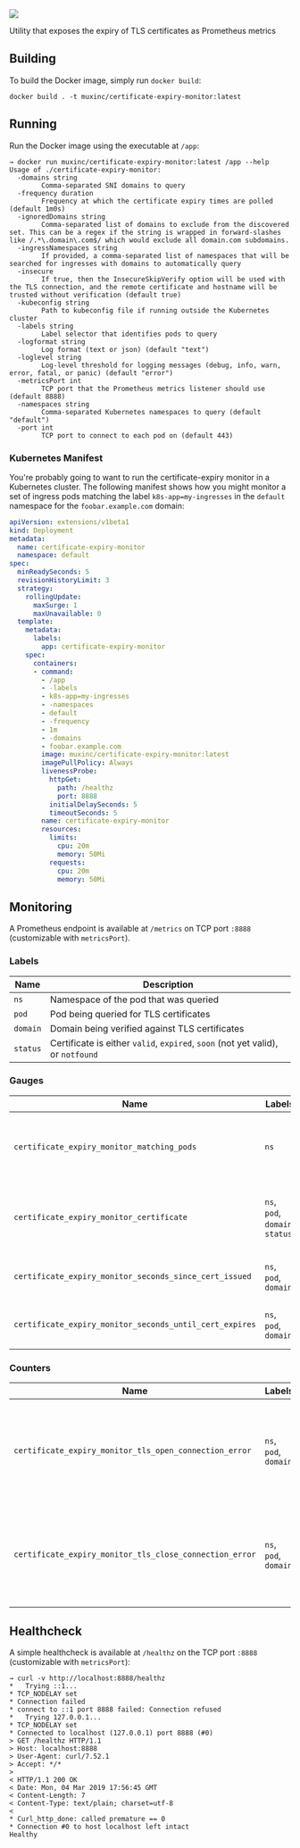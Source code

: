 <img src="https://banner.mux.dev/?text=TLS%20Expiry%20Monitor" />

Utility that exposes the expiry of TLS certificates as Prometheus metrics

## Building
To build the Docker image, simply run `docker build`:
```
docker build . -t muxinc/certificate-expiry-monitor:latest
```

## Running
Run the Docker image using the executable at `/app`:
```
→ docker run muxinc/certificate-expiry-monitor:latest /app --help
Usage of ./certificate-expiry-monitor:
  -domains string
        Comma-separated SNI domains to query
  -frequency duration
        Frequency at which the certificate expiry times are polled (default 1m0s)
  -ignoredDomains string
        Comma-separated list of domains to exclude from the discovered set. This can be a regex if the string is wrapped in forward-slashes like /.*\.domain\.com$/ which would exclude all domain.com subdomains.
  -ingressNamespaces string
        If provided, a comma-separated list of namespaces that will be searched for ingresses with domains to automatically query
  -insecure
        If true, then the InsecureSkipVerify option will be used with the TLS connection, and the remote certificate and hostname will be trusted without verification (default true)
  -kubeconfig string
        Path to kubeconfig file if running outside the Kubernetes cluster
  -labels string
        Label selector that identifies pods to query
  -logformat string
        Log format (text or json) (default "text")
  -loglevel string
        Log-level threshold for logging messages (debug, info, warn, error, fatal, or panic) (default "error")
  -metricsPort int
        TCP port that the Prometheus metrics listener should use (default 8888)
  -namespaces string
        Comma-separated Kubernetes namespaces to query (default "default")
  -port int
        TCP port to connect to each pod on (default 443)
```

### Kubernetes Manifest
You're probably going to want to run the certificate-expiry monitor in a Kubernetes cluster. The following manifest shows how you might monitor a set of ingress pods matching the label `k8s-app=my-ingresses` in the `default` namespace for the `foobar.example.com` domain:

```yaml
apiVersion: extensions/v1beta1
kind: Deployment
metadata:
  name: certificate-expiry-monitor
  namespace: default
spec:
  minReadySeconds: 5
  revisionHistoryLimit: 3
  strategy:
    rollingUpdate:
      maxSurge: 1
      maxUnavailable: 0
  template:
    metadata:
      labels:
        app: certificate-expiry-monitor
    spec:
      containers:
      - command:
        - /app
        - -labels
        - k8s-app=my-ingresses
        - -namespaces
        - default
        - -frequency
        - 1m
        - -domains
        - foobar.example.com
        image: muxinc/certificate-expiry-monitor:latest
        imagePullPolicy: Always
        livenessProbe:
          httpGet:
            path: /healthz
            port: 8888
          initialDelaySeconds: 5
          timeoutSeconds: 5
        name: certificate-expiry-monitor
        resources:
          limits:
            cpu: 20m
            memory: 50Mi
          requests:
            cpu: 20m
            memory: 50Mi
```

## Monitoring
A Prometheus endpoint is available at `/metrics` on TCP port `:8888` (customizable with `metricsPort`).

### Labels
| Name  | Description  |
|---|---|
| `ns` | Namespace of the pod that was queried |
| `pod` | Pod being queried for TLS certificates |
| `domain` | Domain being verified against TLS certificates |
| `status` | Certificate is either `valid`, `expired`, `soon` (not yet valid), or `notfound` |

### Gauges
| Name  | Labels | Description  |
|---|---|---|
| `certificate_expiry_monitor_matching_pods` | `ns` | Number of pods that match the label filter in a namespace  |
| `certificate_expiry_monitor_certificate`  | `ns`, `pod`, `domain`, `status` | Number of pods with a certificate in a given status for the domain |
| `certificate_expiry_monitor_seconds_since_cert_issued`  | `ns`, `pod`, `domain` | Seconds since the certificate was issued  |
| `certificate_expiry_monitor_seconds_until_cert_expires`  | `ns`, `pod`, `domain` | Seconds until the certificate expires  |

### Counters
| Name  | Labels | Description  |
|---|---|---|
| `certificate_expiry_monitor_tls_open_connection_error`  | `ns`, `pod`, `domain` | Number of times an error occurred while opening a TLS connection to a pod |
| `certificate_expiry_monitor_tls_close_connection_error`  | `ns`, `pod`, `domain` | Number of times an error occurred while closing a TLS connection to a pod |

## Healthcheck
A simple healthcheck is available at `/healthz` on the TCP port `:8888` (customizable with `metricsPort`):

```
→ curl -v http://localhost:8888/healthz
*   Trying ::1...
* TCP_NODELAY set
* Connection failed
* connect to ::1 port 8888 failed: Connection refused
*   Trying 127.0.0.1...
* TCP_NODELAY set
* Connected to localhost (127.0.0.1) port 8888 (#0)
> GET /healthz HTTP/1.1
> Host: localhost:8888
> User-Agent: curl/7.52.1
> Accept: */*
>
< HTTP/1.1 200 OK
< Date: Mon, 04 Mar 2019 17:56:45 GMT
< Content-Length: 7
< Content-Type: text/plain; charset=utf-8
<
* Curl_http_done: called premature == 0
* Connection #0 to host localhost left intact
Healthy
```
